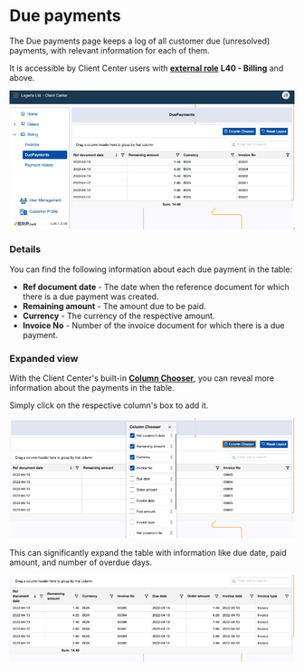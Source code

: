 # Due payments

The Due payments page keeps a log of all customer due (unresolved) payments, with relevant information for each of them.

It is accessible by Client Center users with **[external role](https://docs.erp.net/tech/modules/crm/sales/customers/external-access.html#roles)** **L40 - Billing** and above.

![pictures](pictures/duepayments_page.png)

### Details

You can find the following information about each due payment in the table:

- **Ref document date** - The date when the reference document for which there is a due payment was created.
- **Remaining amount** - The amount due to be paid.
- **Currency** - The currency of the respective amount.
- **Invoice No** - Number of the invoice document for which there is a due payment.

### Expanded view

With the Client Center's built-in **[Column Chooser](./grid-control.md#column-chooser)**, you can reveal more information about the payments in the table.

Simply click on the respective column's box to add it.

![pictures](pictures/duepayments_columns.png)

This can significantly expand the table with information like due date, paid amount, and number of overdue days.

![pictures](pictures/duepayments_expanded.png)

